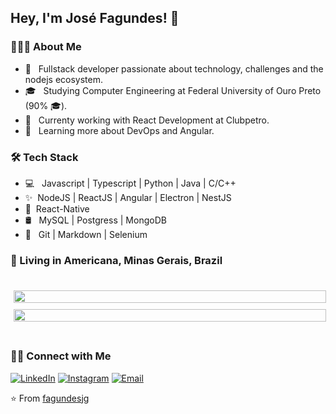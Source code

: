 <h2> Hey, I'm José Fagundes! 👋</h2>

<h3> 👨🏻‍💻 About Me </h3>

- 🤔 &nbsp; Fullstack developer passionate about technology, challenges and the nodejs ecosystem.
- 🎓 &nbsp; Studying Computer Engineering at Federal University of Ouro Preto (90% 🎓).
- 💼 &nbsp; Currenty working with React Development at Clubpetro.
- 🌱 &nbsp; Learning more about DevOps and Angular.

<h3>🛠 Tech Stack</h3>

- 💻 &nbsp; Javascript | Typescript | Python | Java | C/C++
- ✨&nbsp; NodeJS | ReactJS | Angular | Electron | NestJS
- 📱&nbsp; React-Native
- 🛢 &nbsp; MySQL | Postgress | MongoDB
- 🔧 &nbsp; Git | Markdown | Selenium

<h3 align="left">
  📌  Living in <b>Americana</b>, <b>Minas Gerais</b>, <b>Brazil</b>  
</h3>

<br>

<div style="display: flex; flex-direction: column; align-items:center; justify-content: center; flex-wrap: wrap;">
<img style="flex: 1; width: 100%; max-width: 500px; margin: 5px" src="https://github-readme-stats.vercel.app/api/top-langs/?username=fagundesjg&hide=html&layout=compact&count_private=true&theme=dark" />

<img style="flex: 1; width: 100%; max-width: 500px; margin: 5px" src="https://github-readme-stats.vercel.app/api?username=fagundesjg&hide=html&layout=compact&count_private=true&show_icons=true&theme=dark" />
</div>

<br>

<h3> 🤝🏻 Connect with Me </h3>

<p align="center">

<a href="https://www.linkedin.com/in/josé-fagundes/"><img alt="LinkedIn" src="https://img.shields.io/badge/Linkedin-Jos%C3%A9%20Fagundes-blue?logo=Linkedin"></a>
<a href="https://www.instagram.com/_dinhoduarte/"><img alt="Instagram" src="https://img.shields.io/badge/Instagram-Jos%C3%A9%20Fagundes-blue?logo=Instagram"></a>
<a href="mailto:fagundesjg@outlook.com"><img alt="Email" src="https://img.shields.io/badge/Email-fagundesjg%40outlook.com-blue"></a>

</p>

⭐️ From [fagundesjg](https://github.com/fagundesjg)

<!-- <a href=""><img alt="Website" src="https://img.shields.io/badge/Website-www.adityavsingh.com-blue?style=flat-square&logo=google-chrome"></a> -->
